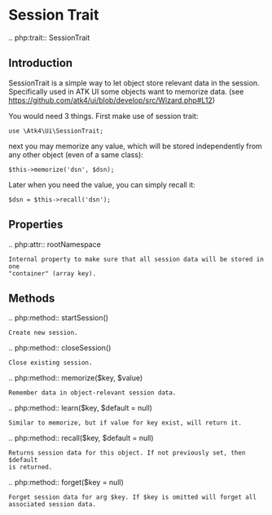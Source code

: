# Session Trait

.. php:trait:: SessionTrait

## Introduction

SessionTrait is a simple way to let object store relevant data in the session. Specifically used in ATK UI
some objects want to memorize data.  (see https://github.com/atk4/ui/blob/develop/src/Wizard.php#L12)

You would need 3 things. First make use of session trait:

```
use \Atk4\Ui\SessionTrait;
```

next you may memorize any value, which will be stored independently from any other object (even of a same class):

```
$this->memorize('dsn', $dsn);
```

Later when you need the value, you can simply recall it:

```
$dsn = $this->recall('dsn');
```

## Properties

.. php:attr:: rootNamespace

    Internal property to make sure that all session data will be stored in one
    "container" (array key).

## Methods

.. php:method:: startSession()

    Create new session.

.. php:method:: closeSession()

    Close existing session.

.. php:method:: memorize($key, $value)

    Remember data in object-relevant session data.

.. php:method:: learn($key, $default = null)

    Similar to memorize, but if value for key exist, will return it.

.. php:method:: recall($key, $default = null)

    Returns session data for this object. If not previously set, then $default
    is returned.

.. php:method:: forget($key = null)

    Forget session data for arg $key. If $key is omitted will forget all
    associated session data.
